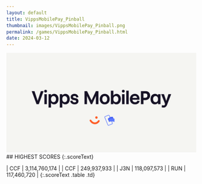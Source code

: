 ```yaml
---
layout: default
title: VippsMobilePay_Pinball
thumbnail: images/VippsMobilePay_Pinball.png
permalink: /games/VippsMobilePay_Pinball.html
date: 2024-03-12
---
```


<img src="../images/VippsMobilePay_Pinball.png" class="gameThumbnail img-fluid mx-auto align-middle">
## HIGHEST SCORES
{:.scoreText}

| CCF | 3,114,760,174 | 
| CCF | 249,937,933 | 
| J3N | 118,097,573 | 
| RUN | 117,460,720 | 
{:.scoreText .table .td}
